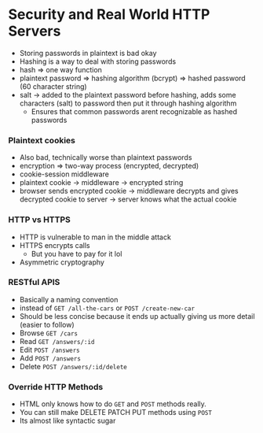 # Security and Real World HTTP Servers

- Storing passwords in plaintext is bad okay
- Hashing is a way to deal with storing passwords
- hash ⇒ one way function
- plaintext password ⇒ hashing algorithm (bcrypt) ⇒ hashed password (60 character string)
- salt → added to the plaintext password before hashing, adds some characters (salt) to password then put it through hashing algorithm
    - Ensures that common passwords arent recognizable as hashed passwords

### Plaintext cookies

- Also bad, technically worse than plaintext passwords
- encryption ⇒ two-way process (encrypted, decrypted)
- cookie-session middleware
- plaintext cookie → middleware → encrypted string
- browser sends encrypted cookie → middleware decrypts and gives decrypted cookie to server → server knows what the actual cookie

### HTTP vs HTTPS

- HTTP is vulnerable to man in the middle attack
- HTTPS encrypts calls
    - But you have to pay for it lol
- Asymmetric cryptography

### RESTful APIS

- Basically a naming convention
- instead of `GET /all-the-cars` or `POST /create-new-car`
- Should be less concise because it ends up actually giving us more detail (easier to follow)
- Browse `GET /cars`
- Read `GET /answers/:id`
- Edit `POST /answers`
- Add `POST /answers`
- Delete `POST /answers/:id/delete`

### Override HTTP Methods

- HTML only knows how to do `GET` and `POST` methods really.
- You can still make DELETE PATCH PUT methods using `POST`
- Its almost like syntactic sugar
